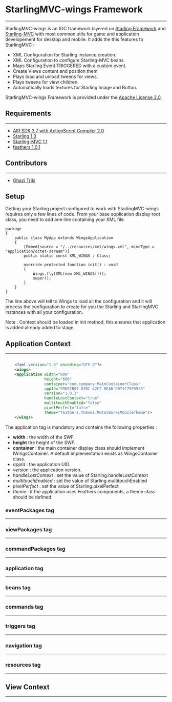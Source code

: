 # StarlingMVC-wings Framework #
------------

StarlingMVC-wings is an IOC framework layered on [Starling Framework](http://gamua.com/starling/) and [Starling-MVC](htp://starlingMVC.org/) with most common utils for game and application developement for desktop and mobile. It adds the this features to StarlingMVC :
* XML Configuration for Starling instance creation.
* XML Configuration to configure Starling-MVC beans.
* Maps Starling Event.TRIGGERED with a custom event.
* Create Views content and position them.
* Plays load and unload tweens for views.
* Plays tweens for view children.
* Automatically loads textures for Starling Image and Button.

StarlingMVC-wings Framework is provided under the [Apache License 2.0](http://www.apache.org/licenses/LICENSE-2.0).

## Requirements ##
------------
* [AIR SDK 3.7 with ActionScript Compiler 2.0](http://www.adobe.com/devnet/air/air-sdk-download.html)
* [Starling 1.3](http://gamua.com/starling/)
* [Starling-MVC 1.1](http://starlingMVC.org/)
* [feathers 1.0.1](http://feathersui.com/)

## Contributors ##
------------
* [Ghazi Triki](mailto:ghazi.nocturne@gmail.com)

Setup
------------
Getting your Starling project configured to work with StarlingMVC-wings requires only a few lines of code. From your base application display root class, you need to add one line containing your XML file.

```as3
package
{
    public class MyApp extends WingsApplication
    {
        [Embed(source = "/../resources/xml/wings.xml", mimeType = "application/octet-stream")]
        public static const XML_WINGS : Class;

        override protected function init() : void
        {
            Wings.fly(XML(new XML_WINGS()));
            super();
        }
    }
}
```
The line above will tell to Wings to load all the configuration and it will process the configuration to create for you the Starling and StarlingMVC instances with all your configuration.

Note : Context should be loaded in init method, this ensures that application is added already added to stage.

## Application Context ##
------------
```xml

	<?xml version="1.0" encoding="UTF-8"?>
	<wings>
	<application width="800"
				 height="600"
				 container="com.company.MainContainerClass"
				 appId="99D07B07-81BC-42C2-8EAB-D071C75F5523"
				 version="1.0.2"
				 handleLostContext="true"
                 multitouchEnabled="false"
                 pixelPerfect="false" 
                 theme="feathers.themes.MetalWorksMobileTheme"/>
	</wings>

```

The application tag is mandatory and contains the following properties :

- **width** : the width of the SWF.
- **height** the height of the SWF.
- **container** : the main container display class should implement IWingsContainer. A default implementation exists as WingsContainer class.
- *appId* : the application UID.
- *version* : the application version.
- *handleLostContext* : set the value of Starling.handleLostContext
- *multitouchEnabled* : set the value of Starling.multitouchEnabled
- *pixelPerfect* : set the value of Starling.pixelPerfect
- *theme* : if the application uses Feathers components, a theme class should be defined.

### eventPackages tag ###
------------

### viewPackages tag ###
------------

### commandPackages tag ###
------------

### application tag ###
------------

### beans tag ###
------------

### commands tag ###
------------

### triggers tag ###
------------

### navigation tag ###
------------

### resources tag ###
------------

## View Context ##
------------